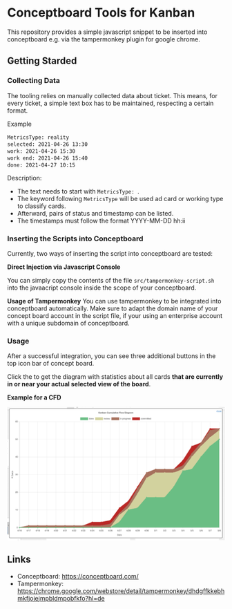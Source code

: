 # Conceptboard Tools for Kanban

This repository provides a simple javascript snippet to be inserted into conceptboard e.g. via the tampermonkey plugin for google chrome.


## Getting Starded

### Collecting Data
The tooling relies on manually collected data about ticket. This means, for every ticket, a simple text box has to be maintained, respecting a certain format.

Example

```
MetricsType: reality
selected: 2021-04-26 13:30
work: 2021-04-26 15:30
work end: 2021-04-26 15:40
done: 2021-04-27 10:15
```

Description:
* The text needs to start with `MetricsType: `.
* The keyword following `MetricsType` will be used ad card or working type to classify cards.
* Afterward, pairs of status and timestamp can be listed.
* The timestamps must follow the format YYYY-MM-DD hh:ii


### Inserting the Scripts into Conceptboard
Currently, two ways of inserting the script into conceptboard are tested:

**Direct Injection via Javascript Console**

You can simply copy the contents of the file `src/tampermonkey-script.sh` into the javaacript console inside the scope of your conceptboard.

**Usage of Tampermonkey**
You can use tampermonkey to be integrated into conceptboard automatically. Make sure to adapt the domain name of your concept board account in the script file, if your using an enterprise account with a unique subdomain of conceptboard.

### Usage
After a successful integration, you can see three additional buttons in the top icon bar of concept board.

Click the to get the diagram with statistics about all cards **that are
currently in or near your actual selected view of the board**.

**Example for a CFD**

![Example for a CFD](doc/example_cfd.png)


## Links
- Conceptboard: https://conceptboard.com/
- Tampermonkey: https://chrome.google.com/webstore/detail/tampermonkey/dhdgffkkebhmkfjojejmpbldmpobfkfo?hl=de